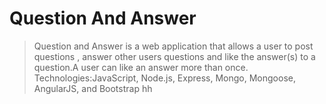 # Question And Answer
> Question and Answer  is a web application  that allows a user to post questions , answer other users questions and like the answer(s) to a question.A user can like an answer more than once.
Technologies:JavaScript, Node.js, Express, Mongo, Mongoose, AngularJS, and Bootstrap
>hh
